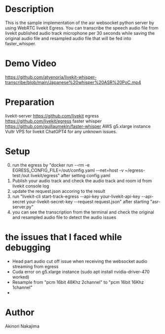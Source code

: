 # Description
This is the sample implementation of the asr websocket python server by using WebRTC livekit Egress. You can transcribe the speech audio file from livekit published audio track microphone per 30 seconds while saving the original audio file and resampled audio file that will be fed into faster_whisper. 

# Demo Video
https://github.com/atyenoria/livekit-whisper-transcribe/blob/main/Japanese%20whisper%20ASR%20PoC.mp4 


# Preparation 
livekit-server https://github.com/livekit 
egress https://github.com/livekit/egress
faster whisper https://github.com/guillaumekln/faster-whisper
AWS g5.xlarge instance
Vultr VPS for livekit 
ChatGPT4 for any unknown issues. 

# Setup  
0. run the egress by "docker run --rm -e EGRESS_CONFIG_FILE=/out/config.yaml --net=host -v ~/egress-test:/out livekit/egress" after setting config.yaml
1. Publish your audio track and check the audio track and room id from livekit console log
2. update the request.json accoring to the result
3. run "livekit-cli start-track-egress --api-key your-livekit-api-key --api-secret your-livekit-secret-key --request request.json" after starting "asr-server.py"
4. you can see the transcription from the terminal and check the original and resampled audio file to detect the audio issues 

# the issues that I faced while debugging 
- Head part audio cut off issue when receiving the websocket audio streaming from egress 
- Cuda error on g5.xlarge instance (sudo apt install nvidia-driver-470 worked)
- Resample from "pcm 16bit 48Khz 2channel" to "pcm 16bit 16Khz 1channel"
- 

# Author 
Akinori Nakajima
